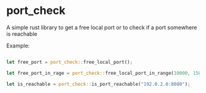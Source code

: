 # port_check
A simple rust library to get a free local port or to check if a port somewhere is reachable

Example:
```rust

let free_port = port_check::free_local_port();

let free_port_in_rage = port_check::free_local_port_in_range(10000, 15000);

let is_reachable = port_check::is_port_reachable("192.0.2.0:8080");

```